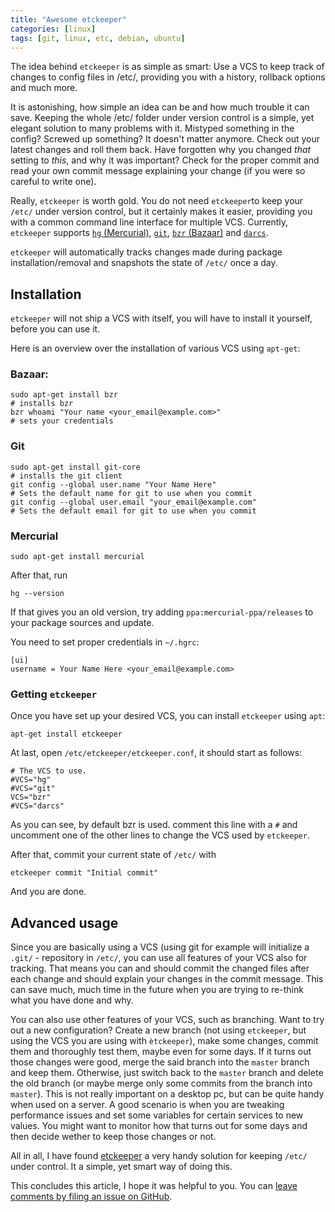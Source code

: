 ```yaml
---
title: "Awesome etckeeper"
categories: [linux]
tags: [git, linux, etc, debian, ubuntu]
---
```

The idea behind `etckeeper` is as simple as smart: Use a VCS to keep track of changes to config files in /etc/, providing you with a history, rollback options and much more.

It is astonishing, how simple an idea can be and how much trouble it can save. Keeping the whole /etc/ folder under version control is a simple, yet elegant solution to many problems with it. Mistyped something in the config? Screwed up something? It doesn't matter anymore. Check out your latest changes and roll them back. Have forgotten why you changed _that_ setting to _this_, and why it was important? Check for the proper commit and read your own commit message explaining your change (if you were so careful to write one).

Really, `etckeeper` is worth gold. You do not need `etckeeper`to keep your `/etc/` under version control, but it certainly makes it easier, providing you with a common command line interface for multiple VCS. Currently, `etckeeper` supports [`hg` (Mercurial)](http://mercurial.selenic.com/), [`git`](http://git-scm.com/), [`bzr` (Bazaar)](http://bazaar.canonical.com/en/) and [`darcs`](http://darcs.net/).

`etckeeper` will automatically tracks changes made during package installation/removal and snapshots the state of `/etc/` once a day.

Installation
------------
`etckeeper` will not ship a VCS with itself, you will have to install it yourself, before you can use it.

Here is an overview over the installation of various VCS using `apt-get`:

### Bazaar:

	sudo apt-get install bzr
	# installs bzr
	bzr whoami "Your name <your_email@example.com>"
	# sets your credentials

### Git

	sudo apt-get install git-core
	# installs the git client
	git config --global user.name "Your Name Here"
	# Sets the default name for git to use when you commit
	git config --global user.email "your_email@example.com"
	# Sets the default email for git to use when you commit

### Mercurial

	sudo apt-get install mercurial

After that, run 

	hg --version

If that gives you an old version, try adding `ppa:mercurial-ppa/releases` to your package sources and update.

You need to set proper credentials in `~/.hgrc`:

	[ui]
	username = Your Name Here <your_email@example.com>

### Getting `etckeeper`
Once you have set up your desired VCS, you can install `etckeeper` using `apt`:

	apt-get install etckeeper

At last, open `/etc/etckeeper/etckeeper.conf`, it should start as follows:

	# The VCS to use.
	#VCS="hg"
	#VCS="git"
	VCS="bzr"
	#VCS="darcs"

As you can see, by default bzr is used. comment this line with a `#` and uncomment one of the other lines to change the VCS used by `etckeeper`.

After that, commit your current state of `/etc/` with
	
	etckeeper commit "Initial commit"

And you are done.


Advanced usage
--------------

Since you are basically using a VCS (using git for example will initialize a `.git/` - repository in `/etc/`, you can use all features of your VCS also for tracking. That means you can and should commit the changed files after each change and should explain your changes in the commit message. This can save much, much time in the future when you are trying to re-think what you have done and why.

You can also use other features of your VCS, such as branching. Want to try out a new configuration? Create a new branch (not using `etckeeper`, but using the VCS you are using with `ètckeeper`), make some changes, commit them and thoroughly test them, maybe even for some days. If it turns out those changes were good, merge the said branch into the `master` branch and keep them. Otherwise, just switch back to the `master` branch and delete the old branch (or maybe merge only some commits from the branch into `master`). This is not really important on a desktop pc, but can be quite handy when used on a server. A good scenario is when you are tweaking performance issues and set some variables for certain services to new values. You might want to monitor how that turns out for some days and then decide wether to keep those changes or not.


All in all, I have found [etckeeper](http://joeyh.name/code/etckeeper/) a very handy solution for keeping `/etc/` under control. It a simple, yet smart way of doing this.


This concludes this article, I hope it was helpful to you. You can [leave comments by filing an issue
on GitHub](https://github.com/NetzwergX/netzwergx.github.com/issues).


